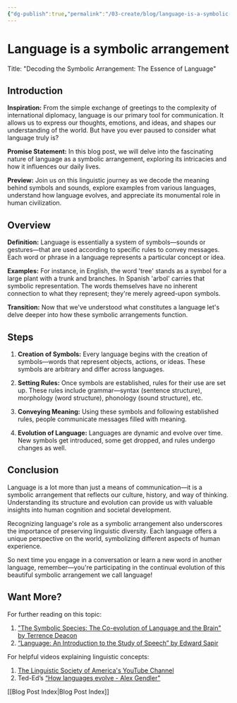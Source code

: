 ```yaml
---
{"dg-publish":true,"permalink":"/03-create/blog/language-is-a-symbolic-arrangement/","tags":["language"]}
---
```


# Language is a symbolic arrangement

Title: "Decoding the Symbolic Arrangement: The Essence of Language"

## Introduction
**Inspiration:** From the simple exchange of greetings to the complexity of international diplomacy, language is our primary tool for communication. It allows us to express our thoughts, emotions, and ideas, and shapes our understanding of the world. But have you ever paused to consider what language truly is? 

**Promise Statement:** In this blog post, we will delve into the fascinating nature of language as a symbolic arrangement, exploring its intricacies and how it influences our daily lives. 

**Preview:** Join us on this linguistic journey as we decode the meaning behind symbols and sounds, explore examples from various languages, understand how language evolves, and appreciate its monumental role in human civilization.

## Overview
**Definition:** Language is essentially a system of symbols—sounds or gestures—that are used according to specific rules to convey messages. Each word or phrase in a language represents a particular concept or idea.

**Examples:** For instance, in English, the word 'tree' stands as a symbol for a large plant with a trunk and branches. In Spanish 'arbol' carries that symbolic representation. The words themselves have no inherent connection to what they represent; they're merely agreed-upon symbols.

**Transition:** Now that we've understood what constitutes a language let's delve deeper into how these symbolic arrangements function.

## Steps
1. **Creation of Symbols:** Every language begins with the creation of symbols—words that represent objects, actions, or ideas. These symbols are arbitrary and differ across languages.
   
2. **Setting Rules:** Once symbols are established, rules for their use are set up. These rules include grammar—syntax (sentence structure), morphology (word structure), phonology (sound structure), etc. 

3. **Conveying Meaning:** Using these symbols and following established rules, people communicate messages filled with meaning. 

4. **Evolution of Language:** Languages are dynamic and evolve over time. New symbols get introduced, some get dropped, and rules undergo changes as well.

## Conclusion
Language is a lot more than just a means of communication—it is a symbolic arrangement that reflects our culture, history, and way of thinking. Understanding its structure and evolution can provide us with valuable insights into human cognition and societal development.

Recognizing language's role as a symbolic arrangement also underscores the importance of preserving linguistic diversity. Each language offers a unique perspective on the world, symbolizing different aspects of human experience.

So next time you engage in a conversation or learn a new word in another language, remember—you're participating in the continual evolution of this beautiful symbolic arrangement we call language!

## Want More?
For further reading on this topic:

1. ["The Symbolic Species: The Co-evolution of Language and the Brain" by Terrence Deacon](https://www.amazon.com/Symbolic-Species-Co-Evolution-Language-Brain/dp/0393317544)
2. [“Language: An Introduction to the Study of Speech” by Edward Sapir](https://www.amazon.com/Language-Introduction-Study-Edward-Sapir/dp/0486437442)

For helpful videos explaining linguistic concepts:

1. [The Linguistic Society of America's YouTube Channel](https://www.youtube.com/user/LingSocAm)
2. Ted-Ed’s [“How languages evolve - Alex Gendler"](https://www.youtube.com/watch?v=iWDKsHm6gTA)






[[Blog Post Index\|Blog Post Index]]